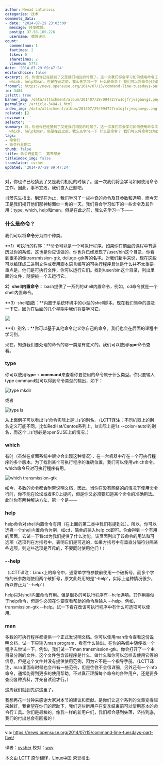 ```yaml
---
author: Nenad Latinović
categories: 技术
comments_data:
- date: '2014-07-29 23:03:00'
  message: 转发微博。
  postip: 37.58.100.226
  username: 微博评论
count:
  commentnum: 1
  favtimes: 2
  likes: 0
  sharetimes: 2
  viewnum: 5772
date: '2014-07-29 09:47:24'
editorchoice: false
excerpt: 对，你也许已经猜到了又是我们相见的时候了。这一次我们将会学习如何使用命令工作。因此，事不宜迟，我们直入正题吧。 肖茨先生指出，到现在为止，我们学习了一些神奇的命令及其参数和选项，而今天正是我们揭开他们那神秘面纱一角的一天。我们将会学习如下的一些命令及其作用：type,
  which, help和man。但是在此之前，我么先学习一下 什么是命令？ 我们可以将命令分为四个种类。 1）可执行的程序：命令可以是一个可执行程序。如果你在前面的课程中有遍历过你的系统，这也是你应该做的。你也许已经发现了/user/bin这个目录，你看到很多的像
fromurl: https://news.opensuse.org/2014/07/15/command-line-tuesdays-part-five/
id: 3484
islctt: true
banner_img: /data/attachment/album/201407/29/094727rw1ojfrjvsgaavgs.png
permalink: /article-3484-1.html
index_img: /data/attachment/album/201407/29/094727rw1ojfrjvsgaavgs.png.thumb.jpg
related: []
reviewer: ''
selector: ''
summary: 对，你也许已经猜到了又是我们相见的时候了。这一次我们将会学习如何使用命令工作。因此，事不宜迟，我们直入正题吧。 肖茨先生指出，到现在为止，我们学习了一些神奇的命令及其参数和选项，而今天正是我们揭开他们那神秘面纱一角的一天。我们将会学习如下的一些命令及其作用：type,
  which, help和man。但是在此之前，我么先学习一下 什么是命令？ 我们可以将命令分为四个种类。 1）可执行的程序：命令可以是一个可执行程序。如果你在前面的课程中有遍历过你的系统，这也是你应该做的。你也许已经发现了/user/bin这个目录，你看到很多的像
tags:
- 命令行
- 命令行星期二
thumb: false
title: 命令行星期二——第五部分
titleindex_img: false
translator: cvsher
updated: '2014-07-29 09:47:24'
---
```


对，你也许已经猜到了又是我们相见的时候了。这一次我们将会学习如何使用命令工作。因此，事不宜迟，我们直入正题吧。


肖茨先生指出，到现在为止，我们学习了一些神奇的命令及其参数和选项，而今天正是我们揭开他们那神秘面纱一角的一天。我们将会学习如下的一些命令及其作用：type, which, help和man。但是在此之前，我么先学习一下——


### 什么是命令？


我们可以将**命令**分为四个种类。


**1）可执行的程序：**命令可以是一个可执行程序。如果你在前面的课程中有遍历过你的系统，这也是你应该做的。你也许已经发现了/user/bin这个目录，你看到很多的像transmission-gtk, deluge-gtk等的名字。对我们新手来说，现在这些可以编译成二进制文件或者用脚本语言编写的可执行程序具体是什么并不太重要。重点是，他们是可执行文件，你可以运行它们。找到/user/bin这个目录，列出里面的文件，随便挑一个去运行它。


**2）shell内置命令：** bash提供了一系列的shell内置命令，例如，cd命令就是一个shell内置命令。


**3）shell函数：**内置于系统环境中的小型的shell脚本。现在我们简单的提及一下它，因为在后面的几个星期中我们将要学习它。


![](/data/attachment/album/201407/29/094727rw1ojfrjvsgaavgs.png)


**4）别名：**你可以基于其他命令定义你自己的命令。我们也会在后面的课程中学习到。


 


现在，知道我们要处理的命令的哪一类是有意义的。我们可以使用**type**命令查看。


### type


你可以使用**type + command**来查看你要使用的命令属于什么类型。你只要输入type command就可以得到命令类型的输出，如下：


![type mkdir](/data/attachment/album/201407/29/094731zpt69t606xzzt6e7.png)


或者


![type ls](/data/attachment/album/201407/29/094734viyejhav8h2rngez.png)


从上面例子可以看出‘ls’命令实际上是‘\_ls’的别名。（LCTT译注：不同机器上的别名定义可能不同，比如RedHat/Centos系列上，ls实际上是‘ls --color=auto’的别名，而这个‘\_ls’想必是openSUSE上的情况。）


### which


有时（虽然在桌面系统中很少会出现这种情况），在一台机器中存在一个可执行程序的多个版本。为了找到某个可执行程序的准确位置，我们可以使用which命令。which命令只对可执行程序有用。


![which transmission-gtk](/data/attachment/album/201407/29/094735brtpy8j8787plipi.png)


如今，多数的命令都会附带说明文档，因此，当你在没有网络的的情况下使用命令行时，你不能在论坛或者IRC上提问，但是你又必须要知道某个命令的准确用法。此时你有两种解决方法，第一个是——


### help


help命令对shell内置命令有用（在上面的第二类中我们有提到过）。所以，你可以选择一个shell内置命令为例，如cd，简单的输入help cd即可。你会得到一个有用的页面，去试一下看cd为我们提供了什么功能。该页面列出了该命令的用法和可选项（选项列在方括号中，表明它们是可选的，如果方括号中有垂直分隔符分隔某些选项，则这些选项是互斥的，不要同时使用他们！）


### --help


（LCTT译注：Linux上的命令中，通常单字符参数前使用一个破折号，而多个字符的长参数则使用两个破折号，原文此处用的是“-help”，实际上这种情况很少，所以修正为“--help”）


help只对shell内置命令有用。但是很多的可执行程序有--help选项。其作用类似于help命令，但是你必须在你要查看帮助的命令后输入 --help。例如，transmission-gtk --help。试一下看在改该可执行程序中有什么可选项可以使用。


### man


多数的可执行程序都提供一个正式发说明文档。你可以使用man命令查看这份说明文档。试一下只输入man program，看有什么输出。在你的系统中随便找一个程序去尝试一下。例如，我们试一下man transmission-gtk。你会打开了一个由目录分割的文件。这个文件包含该程序是什么、做什么和你可以怎样去使用它等的信息。但是这个文件并没有提供使用范例，因为它不是一个指导手册。（LCTT译注，man里面有时候也会带有一些范例，但是往往不会很详细，另外还有一个info命令，通常能得到更多的使用帮助。不过真正理解每个命令的各种用户，还是要多查阅各种资料，并亲自试验才行。）


这周我们就到先讲这里了。


我想再花一分钟来感谢大家对本节的建议和贡献。是你们让这个系列的文章变得越来越好，我希望在你们的帮助下，我们这些新用户在夏季结束前可以使用基本的命令行工具。你们是最棒的。像我一样的新用户们，我们都会感到失落，坚持到底，我们的付出总会有回报的！




---


via: <https://news.opensuse.org/2014/07/15/command-line-tuesdays-part-five/>


译者：[cvsher](https://github.com/cvsher) 校对：[wxy](https://github.com/wxy)


本文由 [LCTT](https://github.com/LCTT/TranslateProject) 原创翻译，[Linux中国](http://linux.cn/) 荣誉推出